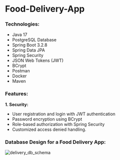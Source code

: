 # Food-Delivery-App

### Technologies:
- Java 17
- PostgreSQL Database
- Spring Boot 3.2.8
- Spring Data JPA
- Spring Security
- JSON Web Tokens (JWT)
- BCrypt
- Postman
- Docker
- Maven

### Features:
**1. Security:**
   - User registration and login with JWT authentication
   - Password encryption using BCrypt
   - Role-based authorization with Spring Security
   - Customized access denied handling.

### Database Design for a Food Delivery App:

![delivery_db_schema](https://github.com/user-attachments/assets/77ca2e21-9c52-4d2b-bb7c-3fd1a25c414b)

